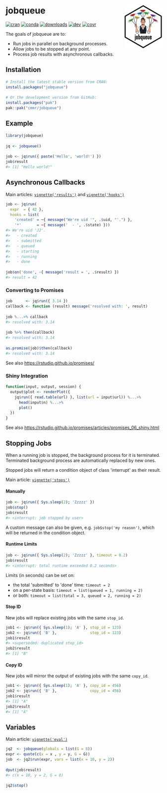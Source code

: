 
# jobqueue <img src="man/figures/logo.png" align="right" width="120" alt="jobqueue logo" />

<!-- badges: start -->
[![cran](https://www.r-pkg.org/badges/version/jobqueue)](https://CRAN.R-project.org/package=jobqueue)
[![conda](https://anaconda.org/conda-forge/r-jobqueue/badges/version.svg)](https://anaconda.org/conda-forge/r-jobqueue)
[![downloads](https://cranlogs.r-pkg.org/badges/grand-total/jobqueue)](https://cranlogs.r-pkg.org/)
[![dev](https://github.com/cmmr/jobqueue/actions/workflows/R-CMD-check.yaml/badge.svg)](https://github.com/cmmr/jobqueue/actions/workflows/R-CMD-check.yaml)
[![covr](https://codecov.io/gh/cmmr/jobqueue/graph/badge.svg)](https://app.codecov.io/gh/cmmr/jobqueue)
<!-- badges: end -->


The goals of jobqueue are to:

  * Run jobs in parallel on background processes.
  * Allow jobs to be stopped at any point.
  * Process job results with asynchronous callbacks.


## Installation

``` r
# Install the latest stable version from CRAN:
install.packages("jobqueue")

# Or the development version from GitHub:
install.packages("pak")
pak::pak("cmmr/jobqueue")
```


## Example

``` r
library(jobqueue)

jq <- jobqueue()

job <- jq$run({ paste('Hello', 'world!') })
job$result
#> [1] "Hello world!"
```


## Asynchronous Callbacks

Main articles: 
[`vignette('results')`](https://cmmr.github.io/jobqueue/articles/results.html) and 
[`vignette('hooks')`](https://cmmr.github.io/jobqueue/articles/hooks.html)

``` r
job <- jq$run(
  expr  = { 42 }, 
  hooks = list(
    'created' = ~{ message("We're uid '", .$uid, "'.") },
    '*'       = ~{ message('  - ', .$state) }))
#> We're uid 'J2'.
#>   - created
#>   - submitted
#>   - queued
#>   - starting
#>   - running
#>   - done

job$on('done', ~{ message('result = ', .$result) })
#> result = 42
```


### Converting to Promises

``` r
job      <- jq$run({ 3.14 })
callback <- function (result) message('resolved with: ', result)

job %...>% callback
#> resolved with: 3.14

job %>% then(callback)
#> resolved with: 3.14

as.promise(job)$then(callback)
#> resolved with: 3.14
```

See also https://rstudio.github.io/promises/


### Shiny Integration

```r
function(input, output, session) {
  output$plot <- renderPlot({
    jq$run({ read.table(url) }, list(url = input$url)) %...>%
      head(input$n) %...>%
      plot()
  })
}
```

See also https://rstudio.github.io/promises/articles/promises_06_shiny.html


## Stopping Jobs

When a running job is stopped, the background process for it is terminated. 
Terminated background process are automatically replaced by new ones.

Stopped jobs will return a condition object of class 'interrupt' as
their result.

Main article: [`vignette('stops')`](https://cmmr.github.io/jobqueue/articles/stops.html)


#### Manually

``` r
job <- jq$run({ Sys.sleep(2); 'Zzzzz' })
job$stop()
job$result
#> <interrupt: job stopped by user>
```

A custom message can also be given, e.g. `job$stop('my reason')`, which
will be returned in the condition object.

#### Runtime Limits

``` r
job <- jq$run({ Sys.sleep(2); 'Zzzzz' }, timeout = 0.2)
job$result
#> <interrupt: total runtime exceeded 0.2 seconds>
```

Limits (in seconds) can be set on:

- the total 'submitted' to 'done' time: `timeout = 2`
- on a per-state basis: `timeout = list(queued = 1, running = 2)`
- or both: `timeout = list(total = 3, queued = 2, running = 2)`

#### Stop ID

New jobs will replace existing jobs with the same `stop_id`.

``` r
job1 <- jq$run({ Sys.sleep(1); 'A' }, stop_id = 123)
job2 <- jq$run({ 'B' },               stop_id = 123)
job1$result
#> <superseded: duplicated stop_id>
job2$result
#> [1] "B"
```

#### Copy ID

New jobs will mirror the output of existing jobs with the same `copy_id`.

``` r
job1 <- jq$run({ Sys.sleep(1); 'A' }, copy_id = 456)
job2 <- jq$run({ 'B' },               copy_id = 456)
job1$result
#> [1] "A"
job2$result
#> [1] "A"
```


## Variables

Main article: [`vignette('eval')`](https://cmmr.github.io/jobqueue/articles/eval.html)

``` r
jq2  <- jobqueue(globals = list(G = 8))
expr <- quote(c(x = x , y = y, G = G))
job  <- jq2$run(expr, vars = list(x = 10, y = 2))

dput(job$result)
#> c(x = 10, y = 2, G = 8)

jq2$stop()
```

